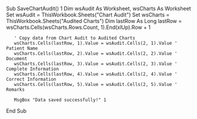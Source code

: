 Sub SaveChartAudit()
       1 Dim wsAudit As Worksheet, wsCharts As Worksheet
       Set wsAudit = ThisWorkbook.Sheets("Chart Audit")
       Set wsCharts = ThisWorkbook.Sheets("Audited Charts")
       Dim lastRow As Long
       lastRow = wsCharts.Cells(wsCharts.Rows.Count, 1).End(xlUp).Row + 1

       ' Copy data from Chart Audit to Audited Charts
       wsCharts.Cells(lastRow, 1).Value = wsAudit.Cells(2, 1).Value ' Patient Name
       wsCharts.Cells(lastRow, 2).Value = wsAudit.Cells(2, 2).Value ' Document
       wsCharts.Cells(lastRow, 3).Value = wsAudit.Cells(2, 3).Value ' Complete Information
       wsCharts.Cells(lastRow, 4).Value = wsAudit.Cells(2, 4).Value ' Correct Information
       wsCharts.Cells(lastRow, 5).Value = wsAudit.Cells(2, 5).Value ' Remarks

       MsgBox "Data saved successfully!" 1
   End Sub
